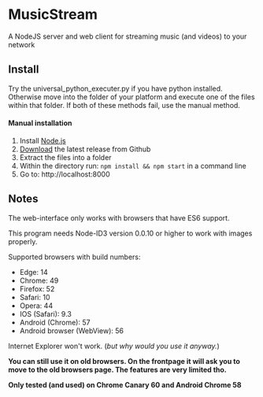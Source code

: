 # MusicStream
A NodeJS server and web client for streaming music (and videos) to your network

## Install
Try the universal_python_executer.py if you have python installed.
Otherwise move into the folder of your platform and execute one of the files within that folder.
If both of these methods fail, use the manual method.

#### Manual installation
1. Install [Node.js](https://nodejs.org/en/download/package-manager/)
2. [Download](https://github.com/jantje19/MusicStream/releases/) the latest release from Github
3. Extract the files into a folder
4. Within the directory run: `npm install && npm start` in a command line
5. Go to: http://localhost:8000

## Notes
The web-interface only works with browsers that have ES6 support.

This program needs Node-ID3 version 0.0.10 or higher to work with images properly.

Supported browsers with build numbers:
- Edge: 14
- Chrome: 49
- Firefox: 52
- Safari: 10
- Opera: 44
- IOS (Safari): 9.3
- Android (Chrome): 57
- Android browser (WebView): 56

Internet Explorer won't work. (*but why would you use it anyway.*)

**You can still use it on old browsers. On the frontpage it will ask you to move to the old browsers page. The features are very limited tho.**

**Only tested (and used) on Chrome Canary 60 and Android Chrome 58**
